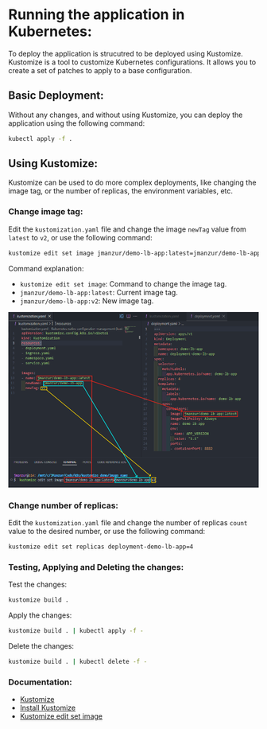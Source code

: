 
# Running the application in Kubernetes:

To deploy the application is strucutred to be deployed using Kustomize. Kustomize is a tool to customize Kubernetes configurations. It allows you to create a set of patches to apply to a base configuration. 

## Basic Deployment:

Without any changes, and without using Kustomize, you can deploy the application using the following command:

```bash
kubectl apply -f .
```

## Using Kustomize:

Kustomize can be used to do more complex deployments, like changing the image tag, or the number of replicas, the environment variables, etc.

### Change image tag:

Edit the `kustomization.yaml` file and change the image `newTag` value from `latest` to `v2`, or use the following command:

```bash
kustomize edit set image jmanzur/demo-lb-app:latest=jmanzur/demo-lb-app:v2
```

Command explanation:

- `kustomize edit set image`: Command to change the image tag.
- `jmanzur/demo-lb-app:latest`: Current image tag.
- `jmanzur/demo-lb-app:v2`: New image tag.

![Command Explanation](../images/kustomize_set_image.png)

### Change number of replicas:

Edit the `kustomization.yaml` file and change the number of replicas `count` value to the desired number, or use the following command:

```bash
kustomize edit set replicas deployment-demo-lb-app=4 
```

### Testing, Applying and Deleting the changes:

Test the changes:
```bash
kustomize build .
```

Apply the changes:
```bash
kustomize build . | kubectl apply -f -
```

Delete the changes:
```bash
kustomize build . | kubectl delete -f -
```

### Documentation:

- [Kustomize](https://kustomize.io/)
- [Install Kustomize](https://kubectl.docs.kubernetes.io/installation/kustomize/)
- [Kustomize edit set image](https://github.com/kubernetes-sigs/kustomize/blob/master/examples/image.md)